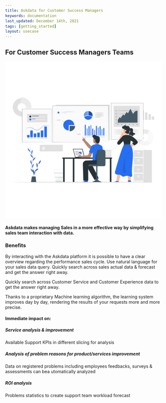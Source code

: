```yaml
---
title: Askdata for Customer Success Managers
keywords: documentation
last_updated: December 14th, 2021
tags: [getting_started]
layout: usecase
---
```


## For Customer Success Managers Teams

<img src="/media/use-cases/role/sales_teams.png" class="image-doc p-3">

#### Askdata makes managing Sales in a more effective way by simplifying sales team interaction with data. 

### Benefits

By interacting with the Askdata platform it is possible to have a clear overview regarding the performance sales cycle.
Use natural language for your sales data query. Quickly search across sales actual data & forecast and get the answer right away.

Quickly search across Customer Service and Customer Experience data to get the answer right away.

Thanks to a proprietary Machine learning algorithm, the learning system improves day by day, rendering the results of your requests more and more precise.

#### Immediate impact on:

##### Service analysis & improvement

Available Support KPIs in different slicing for analysis

##### Analysis of problem reasons for product/services improvement

Data on registered problems including employees feedbacks, surveys & assessments can bea utomatically analyzed

##### ROI analysis

Problems statistics to create support team workload forecast
